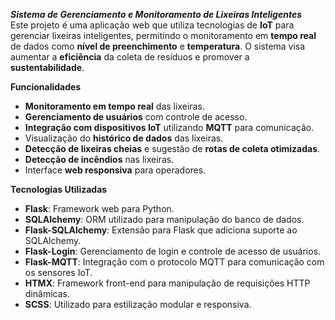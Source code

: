***Sistema de Gerenciamento e Monitoramento de Lixeiras Inteligentes***  
Este projeto é uma aplicação web que utiliza tecnologias de **IoT** para gerenciar lixeiras inteligentes, permitindo o monitoramento em **tempo real** de dados como **nível de preenchimento** e **temperatura**. O sistema visa aumentar a **eficiência** da coleta de resíduos e promover a **sustentabilidade**.

**Funcionalidades**  
- **Monitoramento em tempo real** das lixeiras.  
- **Gerenciamento de usuários** com controle de acesso.  
- **Integração com dispositivos IoT** utilizando **MQTT** para comunicação.  
- Visualização do **histórico de dados** das lixeiras.  
- **Detecção de lixeiras cheias** e sugestão de **rotas de coleta otimizadas**.  
- **Detecção de incêndios** nas lixeiras.  
- Interface **web responsiva** para operadores.  

**Tecnologias Utilizadas**  
- **Flask**: Framework web para Python.  
- **SQLAlchemy**: ORM utilizado para manipulação do banco de dados.  
- **Flask-SQLAlchemy**: Extensão para Flask que adiciona suporte ao SQLAlchemy.  
- **Flask-Login**: Gerenciamento de login e controle de acesso de usuários.  
- **Flask-MQTT**: Integração com o protocolo MQTT para comunicação com os sensores IoT.  
- **HTMX**: Framework front-end para manipulação de requisições HTTP dinâmicas.  
- **SCSS**: Utilizado para estilização modular e responsiva.
